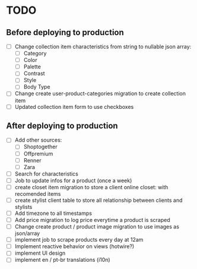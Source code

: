 # TODO

## Before deploying to production

- [ ] Change collection item characteristics from string to nullable json array:
  - [ ] Category
  - [ ] Color
  - [ ] Palette
  - [ ] Contrast
  - [ ] Style
  - [ ] Body Type
- [ ] Change create user-product-categories migration to create collection item
- [ ] Updated collection item form to use checkboxes

## After deploying to production

- [ ] Add other sources:
  - [ ] Shoptogether
  - [ ] Offpremium
  - [ ] Renner
  - [ ] Zara
- [ ] Search for characteristics
- [ ] Job to update infos for a product (once a week)
- [ ] create closet item migration to store a client online closet: with recomended items
- [ ] create stylist client table to store all relationship between clients and stylists
- [ ] Add timezone to all timestamps
- [ ] Add price migration to log price everytime a product is scraped
- [ ] Change create product / product image migration to use images as json/array
- [ ] implement job to scrape products every day at 12am
- [ ] Implement reactive behavior on views (hotwire?)
- [ ] implement UI design
- [ ] implement en / pt-br translations (i10n)
